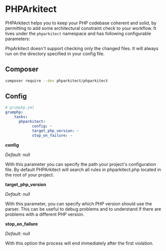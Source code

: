 # PHPArkitect

PHPArkitect helps you to keep your PHP codebase coherent and solid, by permitting to add some architectural constraint check to your workflow.
It lives under the `phparkitect` namespace and has following configurable parameters:

PhpArkitect doesn't support checking only the changed files.
It will always run on the directory specified in your config file.

## Composer
```bash
composer require --dev phparkitect/phparkitect
```

## Config
```yaml
# grumphp.yml
grumphp:
    tasks:
      phparkitect:
            config: ~
            target_php_version: ~
            stop_on_failure: ~ 
```

**config**

*Default: null*

With this parameter you can specify the path your project's configuration file.
By default PHPArkitect will search all rules in phparkitect.php located in the root of your project.

**target_php_version**

*Default: null*

With this parameter, you can specify which PHP version should use the parser.
This can be useful to debug problems and to understand if there are problems with a different PHP version.

**stop_on_failure**

*Default: null*

With this option the process will end immediately after the first violation.
